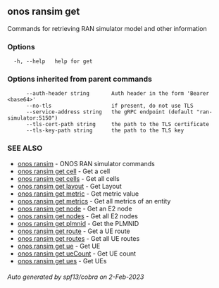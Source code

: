 <!--
SPDX-FileCopyrightText: 2019-present Open Networking Foundation <info@opennetworking.org>

SPDX-License-Identifier: Apache-2.0
-->

## onos ransim get

Commands for retrieving RAN simulator model and other information

### Options

```
  -h, --help   help for get
```

### Options inherited from parent commands

```
      --auth-header string       Auth header in the form 'Bearer <base64>'
      --no-tls                   if present, do not use TLS
      --service-address string   the gRPC endpoint (default "ran-simulator:5150")
      --tls-cert-path string     the path to the TLS certificate
      --tls-key-path string      the path to the TLS key
```

### SEE ALSO

* [onos ransim](onos_ransim.md)	 - ONOS RAN simulator commands
* [onos ransim get cell](onos_ransim_get_cell.md)	 - Get a cell
* [onos ransim get cells](onos_ransim_get_cells.md)	 - Get all cells
* [onos ransim get layout](onos_ransim_get_layout.md)	 - Get Layout
* [onos ransim get metric](onos_ransim_get_metric.md)	 - Get metric value
* [onos ransim get metrics](onos_ransim_get_metrics.md)	 - Get all metrics of an entity
* [onos ransim get node](onos_ransim_get_node.md)	 - Get an E2 node
* [onos ransim get nodes](onos_ransim_get_nodes.md)	 - Get all E2 nodes
* [onos ransim get plmnid](onos_ransim_get_plmnid.md)	 - Get the PLMNID
* [onos ransim get route](onos_ransim_get_route.md)	 - Get a UE route
* [onos ransim get routes](onos_ransim_get_routes.md)	 - Get all UE routes
* [onos ransim get ue](onos_ransim_get_ue.md)	 - Get UE
* [onos ransim get ueCount](onos_ransim_get_ueCount.md)	 - Get UE count
* [onos ransim get ues](onos_ransim_get_ues.md)	 - Get UEs

###### Auto generated by spf13/cobra on 2-Feb-2023
